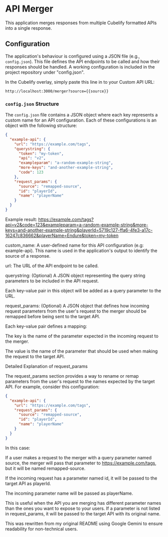 # API Merger

This application merges responses from multiple Cubelify formatted APIs into a single response.

## Configuration

The application's behaviour is configured using a JSON file (e.g., `config.json`). This file defines the API endpoints to be called and how their responses should be handled. A working configuration is included in the project repository under "config.json".

In the Cubelify overlay, simply paste this line in to your Custom API URL:

```text
http://localhost:3000/merger?source={{source}}
```

### `config.json` Structure

The `config.json` file contains a JSON object where each key represents a custom name for an API configuration.  Each of these configurations is an object with the following structure:

```json
{
  "example-api": {
    "url": "https://example.com/tags",
    "querystring": {
      "token": "my-token",
      "api": "v2",
      "exampleparam": "a-random-example-string",
      "more-keys": "and-another-example-string",
      "code": 123
    },
    "request_params": {
      "source": "remapped-source",
      "id": "playerId",
      "name": "playerName"
    }
  }
}
```
Example result: https://example.com/tags?api=v2&code=123&exampleparam=a-random-example-string&more-keys=and-another-example-string&playerId=5719c127-ffa6-4fe3-a17c-16247c836662&playerName=Endure&token=my-token

custom_name:  A user-defined name for this API configuration (e.g: example-api). This name is used in the application's output to identify the source of a response.

url:  The URL of the API endpoint to be called.

querystring: (Optional) A JSON object representing the query string parameters to be included in the API request.

Each key-value pair in this object will be added as a query parameter to the URL.

request_params: (Optional) A JSON object that defines how incoming request parameters from the user's request to the merger should be remapped before being sent to the target API.

Each key-value pair defines a mapping:

The key is the name of the parameter expected in the incoming request to the merger.

The value is the name of the parameter that should be used when making the request to the target API.

Detailed Explanation of request_params

The request_params section provides a way to rename or remap parameters from the user's request to the names expected by the target API.  For example, consider this configuration:
```json
{
  "example-api": {
    "url": "https://example.com/tags",
    "request_params": {
      "source": "remapped-source",
      "id": "playerId",
      "name": "playerName"
    }
  }
}
```

In this case:

If a user makes a request to the merger with a query parameter named source, the merger will pass that parameter to https://example.com/tags, but it will be named remapped-source.

If the incoming request has a parameter named id, it will be passed to the target API as playerId.

The incoming parameter name will be passed as playerName.

This is useful when the API you are merging has different parameter names than the ones you want to expose to your users.  If a parameter is not listed in request_params, it will be passed to the target API with its original name.

This was rewritten from my original README using Google Gemini to ensure readability for non-technical users.
